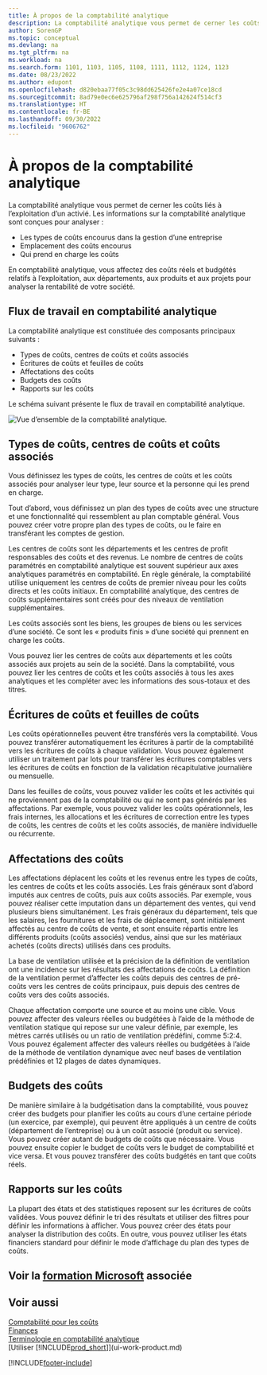 ```yaml
---
title: À propos de la comptabilité analytique
description: La comptabilité analytique vous permet de cerner les coûts liés à l’exploitation d’un activié. Les informations sur la comptabilité analytique sont conçues pour analyser divers problèmes.
author: SorenGP
ms.topic: conceptual
ms.devlang: na
ms.tgt_pltfrm: na
ms.workload: na
ms.search.form: 1101, 1103, 1105, 1108, 1111, 1112, 1124, 1123
ms.date: 08/23/2022
ms.author: edupont
ms.openlocfilehash: d820ebaa77f05c3c98dd625426fe2e4a07ce18cd
ms.sourcegitcommit: 8ad79e0ec6e625796af298f756a142624f514cf3
ms.translationtype: HT
ms.contentlocale: fr-BE
ms.lasthandoff: 09/30/2022
ms.locfileid: "9606762"
---
```

# <a name="about-cost-accounting"></a>À propos de la comptabilité analytique

La comptabilité analytique vous permet de cerner les coûts liés à l’exploitation d’un activié. Les informations sur la comptabilité analytique sont conçues pour analyser :  

- Les types de coûts encourus dans la gestion d’une entreprise  
- Emplacement des coûts encourus
- Qui prend en charge les coûts  

En comptabilité analytique, vous affectez des coûts réels et budgétés relatifs à l’exploitation, aux départements, aux produits et aux projets pour analyser la rentabilité de votre société.  

## <a name="workflow-in-cost-accounting"></a>Flux de travail en comptabilité analytique

La comptabilité analytique est constituée des composants principaux suivants :  

- Types de coûts, centres de coûts et coûts associés  
- Écritures de coûts et feuilles de coûts  
- Affectations des coûts  
- Budgets des coûts
- Rapports sur les coûts  

Le schéma suivant présente le flux de travail en comptabilité analytique.  

![Vue d’ensemble de la comptabilité analytique.](media/costaccountingoverview.png "CostAccountingOverview")  

## <a name="cost-types-cost-centers-and-cost-objects"></a>Types de coûts, centres de coûts et coûts associés

Vous définissez les types de coûts, les centres de coûts et les coûts associés pour analyser leur type, leur source et la personne qui les prend en charge.  

Tout d’abord, vous définissez un plan des types de coûts avec une structure et une fonctionnalité qui ressemblent au plan comptable général. Vous pouvez créer votre propre plan des types de coûts, ou le faire en transférant les comptes de gestion.  

Les centres de coûts sont les départements et les centres de profit responsables des coûts et des revenus. Le nombre de centres de coûts paramétrés en comptabilité analytique est souvent supérieur aux axes analytiques paramétrés en comptabilité. En règle générale, la comptabilité utilise uniquement les centres de coûts de premier niveau pour les coûts directs et les coûts initiaux. En comptabilité analytique, des centres de coûts supplémentaires sont créés pour des niveaux de ventilation supplémentaires.  

Les coûts associés sont les biens, les groupes de biens ou les services d’une société. Ce sont les « produits finis » d’une société qui prennent en charge les coûts.  

Vous pouvez lier les centres de coûts aux départements et les coûts associés aux projets au sein de la société. Dans la comptabilité, vous pouvez lier les centres de coûts et les coûts associés à tous les axes analytiques et les compléter avec les informations des sous-totaux et des titres.  

## <a name="cost-entries-and-cost-journals"></a>Écritures de coûts et feuilles de coûts

Les coûts opérationnelles peuvent être transférés vers la comptabilité. Vous pouvez transférer automatiquement les écritures à partir de la comptabilité vers les écritures de coûts à chaque validation. Vous pouvez également utiliser un traitement par lots pour transférer les écritures comptables vers les écritures de coûts en fonction de la validation récapitulative journalière ou mensuelle.  

Dans les feuilles de coûts, vous pouvez valider les coûts et les activités qui ne proviennent pas de la comptabilité ou qui ne sont pas générés par les affectations. Par exemple, vous pouvez valider les coûts opérationnels, les frais internes, les allocations et les écritures de correction entre les types de coûts, les centres de coûts et les coûts associés, de manière individuelle ou récurrente.  

## <a name="cost-allocations"></a>Affectations des coûts

Les affectations déplacent les coûts et les revenus entre les types de coûts, les centres de coûts et les coûts associés. Les frais généraux sont d’abord imputés aux centres de coûts, puis aux coûts associés. Par exemple, vous pouvez réaliser cette imputation dans un département des ventes, qui vend plusieurs biens simultanément. Les frais généraux du département, tels que les salaires, les fournitures et les frais de déplacement, sont initialement affectés au centre de coûts de vente, et sont ensuite répartis entre les différents produits (coûts associés) vendus, ainsi que sur les matériaux achetés (coûts directs) utilisés dans ces produits.

La base de ventilation utilisée et la précision de la définition de ventilation ont une incidence sur les résultats des affectations de coûts. La définition de la ventilation permet d’affecter les coûts depuis des centres de pré-coûts vers les centres de coûts principaux, puis depuis des centres de coûts vers des coûts associés.  

Chaque affectation comporte une source et au moins une cible. Vous pouvez affecter des valeurs réelles ou budgétées à l’aide de la méthode de ventilation statique qui repose sur une valeur définie, par exemple, les mètres carrés utilisés ou un ratio de ventilation prédéfini, comme 5:2:4. Vous pouvez également affecter des valeurs réelles ou budgétées à l’aide de la méthode de ventilation dynamique avec neuf bases de ventilation prédéfinies et 12 plages de dates dynamiques.  

## <a name="cost-budgets"></a>Budgets des coûts

De manière similaire à la budgétisation dans la comptabilité, vous pouvez créer des budgets pour planifier les coûts au cours d’une certaine période (un exercice, par exemple), qui peuvent être appliqués à un centre de coûts (département de l’entreprise) ou à un coût associé (produit ou service). Vous pouvez créer autant de budgets de coûts que nécessaire. Vous pouvez ensuite copier le budget de coûts vers le budget de comptabilité et vice versa. Et vous pouvez transférer des coûts budgétés en tant que coûts réels.

## <a name="cost-reporting"></a>Rapports sur les coûts

La plupart des états et des statistiques reposent sur les écritures de coûts validées. Vous pouvez définir le tri des résultats et utiliser des filtres pour définir les informations à afficher. Vous pouvez créer des états pour analyser la distribution des coûts. En outre, vous pouvez utiliser les états financiers standard pour définir le mode d’affichage du plan des types de coûts.  

## <a name="see-related-microsoft-training"></a>Voir la [formation Microsoft](/training/paths/use-cost-accounting-dynamics-365-business-central/) associée

## <a name="see-also"></a>Voir aussi

[Comptabilité pour les coûts](finance-manage-cost-accounting.md)  
[Finances](finance.md)  
[Terminologie en comptabilité analytique](finance-terminology-in-cost-accounting.md)  
[Utiliser [!INCLUDE[prod_short](includes/prod_short.md)]](ui-work-product.md)

[!INCLUDE[footer-include](includes/footer-banner.md)]
